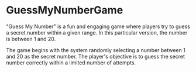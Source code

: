 # GuessMyNumberGame
"Guess My Number" is a fun and engaging game where players try to guess a secret number within a given range. In this particular version, the number is between 1 and 20.

The game begins with the system randomly selecting a number between 1 and 20 as the secret number. The player's objective is to guess the secret number correctly within a limited number of attempts.
